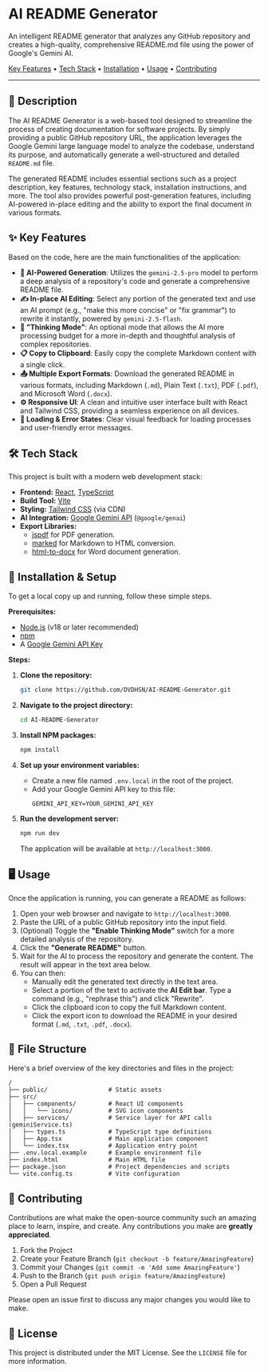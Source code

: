 
  <h1>AI README Generator</h1>
  <p>
    An intelligent README generator that analyzes any GitHub repository and creates a high-quality, comprehensive README.md file using the power of Google's Gemini AI.
  </p>
  <p>
    <a href="#-key-features">Key Features</a> •
    <a href="#-tech-stack">Tech Stack</a> •
    <a href="#-installation--setup">Installation</a> •
    <a href="#-usage">Usage</a> •
    <a href="#-contributing">Contributing</a>
  </p>
</div>

---

## 📄 Description

The AI README Generator is a web-based tool designed to streamline the process of creating documentation for software projects. By simply providing a public GitHub repository URL, the application leverages the Google Gemini large language model to analyze the codebase, understand its purpose, and automatically generate a well-structured and detailed `README.md` file.

The generated README includes essential sections such as a project description, key features, technology stack, installation instructions, and more. The tool also provides powerful post-generation features, including AI-powered in-place editing and the ability to export the final document in various formats.

## ✨ Key Features

Based on the code, here are the main functionalities of the application:

-   **🤖 AI-Powered Generation**: Utilizes the `gemini-2.5-pro` model to perform a deep analysis of a repository's code and generate a comprehensive README file.
-   **✍️ In-place AI Editing**: Select any portion of the generated text and use an AI prompt (e.g., "make this more concise" or "fix grammar") to rewrite it instantly, powered by `gemini-2.5-flash`.
-   **🧠 "Thinking Mode"**: An optional mode that allows the AI more processing budget for a more in-depth and thoughtful analysis of complex repositories.
-   **📋 Copy to Clipboard**: Easily copy the complete Markdown content with a single click.
-   **📤 Multiple Export Formats**: Download the generated README in various formats, including Markdown (`.md`), Plain Text (`.txt`), PDF (`.pdf`), and Microsoft Word (`.docx`).
-   **⚙️ Responsive UI**: A clean and intuitive user interface built with React and Tailwind CSS, providing a seamless experience on all devices.
-   **🔄 Loading & Error States**: Clear visual feedback for loading processes and user-friendly error messages.

## 🛠️ Tech Stack

This project is built with a modern web development stack:

-   **Frontend:** [React](https://reactjs.org/), [TypeScript](https://www.typescriptlang.org/)
-   **Build Tool:** [Vite](https://vitejs.dev/)
-   **Styling:** [Tailwind CSS](https://tailwindcss.com/) (via CDN)
-   **AI Integration:** [Google Gemini API](https://ai.google.dev/) (`@google/genai`)
-   **Export Libraries:**
    -   [jspdf](https://github.com/parallax/jsPDF) for PDF generation.
    -   [marked](https://marked.js.org/) for Markdown to HTML conversion.
    -   [html-to-docx](https://github.com/private-components/html-to-docx) for Word document generation.

## 🚀 Installation & Setup

To get a local copy up and running, follow these simple steps.

**Prerequisites:**
-   [Node.js](https://nodejs.org/) (v18 or later recommended)
-   [npm](https://www.npmjs.com/)
-   A [Google Gemini API Key](https://ai.google.dev/)

**Steps:**

1.  **Clone the repository:**
    ```sh
    git clone https://github.com/DVDHSN/AI-README-Generator.git
    ```

2.  **Navigate to the project directory:**
    ```sh
    cd AI-README-Generator
    ```

3.  **Install NPM packages:**
    ```sh
    npm install
    ```

4.  **Set up your environment variables:**
    -   Create a new file named `.env.local` in the root of the project.
    -   Add your Google Gemini API key to this file:
        ```env
        GEMINI_API_KEY=YOUR_GEMINI_API_KEY
        ```

5.  **Run the development server:**
    ```sh
    npm run dev
    ```
    The application will be available at `http://localhost:3000`.

## 🖥️ Usage

Once the application is running, you can generate a README as follows:

1.  Open your web browser and navigate to `http://localhost:3000`.
2.  Paste the URL of a public GitHub repository into the input field.
3.  (Optional) Toggle the **"Enable Thinking Mode"** switch for a more detailed analysis of the repository.
4.  Click the **"Generate README"** button.
5.  Wait for the AI to process the repository and generate the content. The result will appear in the text area below.
6.  You can then:
    -   Manually edit the generated text directly in the text area.
    -   Select a portion of the text to activate the **AI Edit bar**. Type a command (e.g., "rephrase this") and click "Rewrite".
    -   Click the clipboard icon to copy the full Markdown content.
    -   Click the export icon to download the README in your desired format (`.md`, `.txt`, `.pdf`, `.docx`).

## 📁 File Structure

Here's a brief overview of the key directories and files in the project:

```
/
├── public/                 # Static assets
├── src/
│   ├── components/         # React UI components
│   │   └── icons/          # SVG icon components
│   ├── services/           # Service layer for API calls (geminiService.ts)
│   ├── types.ts            # TypeScript type definitions
│   ├── App.tsx             # Main application component
│   └── index.tsx           # Application entry point
├── .env.local.example      # Example environment file
├── index.html              # Main HTML file
├── package.json            # Project dependencies and scripts
└── vite.config.ts          # Vite configuration
```

## 🤝 Contributing

Contributions are what make the open-source community such an amazing place to learn, inspire, and create. Any contributions you make are **greatly appreciated**.

1.  Fork the Project
2.  Create your Feature Branch (`git checkout -b feature/AmazingFeature`)
3.  Commit your Changes (`git commit -m 'Add some AmazingFeature'`)
4.  Push to the Branch (`git push origin feature/AmazingFeature`)
5.  Open a Pull Request

Please open an issue first to discuss any major changes you would like to make.

## 📜 License

This project is distributed under the MIT License. See the `LICENSE` file for more information.
```
